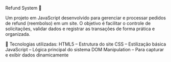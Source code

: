 Refund System 💸

Um projeto em JavaScript desenvolvido para gerenciar e processar pedidos de refund (reembolso) em um site.
O objetivo é facilitar o controle de solicitações, validar dados e registrar as transações de forma prática e organizada.

🚀 Tecnologias utilizadas:
HTML5 – Estrutura do site
CSS – Estilização básica
JavaScript – Lógica principal do sistema
DOM Manipulation – Para capturar e exibir dados dinamicamente
